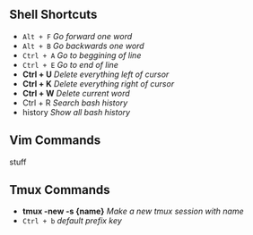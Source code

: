 ## Shell Shortcuts
* `Alt + F` _Go forward one word_
* `Alt + B` _Go backwards one word_
* `Ctrl + A` _Go to beggining of line_
* `Ctrl + E` _Go to end of line_
* **Ctrl + U** _Delete everything left of cursor_
* **Ctrl + K** _Delete everything right of cursor_
* **Ctrl + W** _Delete current word_
* Ctrl + R _Search bash history_
* history _Show all bash history_

## Vim Commands
  stuff

## Tmux Commands
* **tmux -new -s {name}** _Make a new tmux session with name_
* `Ctrl + b` _default prefix key_